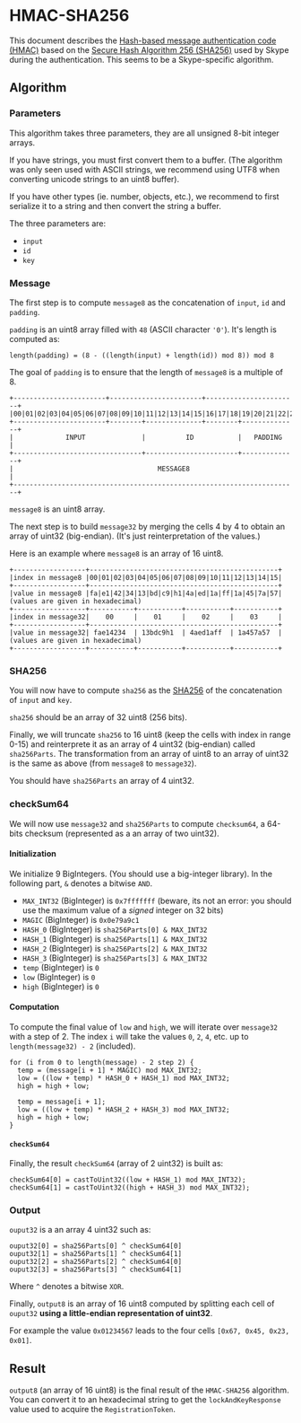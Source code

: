 # HMAC-SHA256

This document describes the [Hash-based message authentication code (HMAC)](https://en.wikipedia.org/wiki/Hash-based_message_authentication_code) based on the [Secure Hash Algorithm 256 (SHA256)](https://en.wikipedia.org/wiki/SHA-2) used by Skype during the authentication. This seems to be a Skype-specific algorithm.

## Algorithm

### Parameters

This algorithm takes three parameters, they are all unsigned 8-bit integer arrays.

If you have strings, you must first convert them to a buffer. (The algorithm was only seen used with ASCII strings, we recommend using UTF8 when converting unicode strings to an uint8 buffer).

If you have other types (ie. number, objects, etc.), we recommend to first serialize it to a string and then convert the string a buffer.

The three parameters are:

- `input`
- `id`
- `key`

### Message

The first step is to compute `message8` as the concatenation of `input`, `id` and `padding`.

`padding` is an uint8 array filled with `48` (ASCII character `'0'`). It's length is computed as:
````
length(padding) = (8 - ((length(input) + length(id)) mod 8)) mod 8
````

The goal of `padding` is to ensure that the length of `message8` is a multiple of 8.

````text
+-----------------------+-----------------------+-----------------------+
|00|01|02|03|04|05|06|07|08|09|10|11|12|13|14|15|16|17|18|19|20|21|22|23|
+-----------------------+--------+--------------+--------+--------------+
|             INPUT              |          ID           |   PADDING    |
+--------------------------------+-----------------------+--------------+
|                                    MESSAGE8                           |
+-----------------------------------------------------------------------+
````

`message8` is an uint8 array.

The next step is to build `message32` by merging the cells 4 by 4 to obtain an array of uint32 (big-endian). (It's just reinterpretation of the values.)

Here is an example where `message8` is an array of 16 uint8.

````text
+------------------+-----------------------------------------------+
|index in message8 |00|01|02|03|04|05|06|07|08|09|10|11|12|13|14|15|
+------------------+-----------------------------------------------+
|value in message8 |fa|e1|42|34|13|bd|c9|h1|4a|ed|1a|ff|1a|45|7a|57| (values are given in hexadecimal)
+------------------+-----------+-----------+-----------+-----------+
|index in message32|    00     |    01     |    02     |    03     |
+------------------+-----------------------------------------------+
|value in message32| fae14234  | 13bdc9h1  | 4aed1aff  | 1a457a57  | (values are given in hexadecimal)
+------------------+-----------+-----------+-----------+-----------+
````

### SHA256

You will now have to compute `sha256` as the [SHA256](https://en.wikipedia.org/wiki/SHA-2) of the concatenation of `input` and `key`.

`sha256` should be an array of 32 uint8 (256 bits).

Finally, we will truncate `sha256` to 16 uint8 (keep the cells with index in range 0-15) and reinterprete it as an array
of 4 uint32 (big-endian) called `sha256Parts`. The transformation from an array of uint8 to an array of uint32 is the
same as above (from `message8` to `message32`).

You should have `sha256Parts` an array of 4 uint32.

### checkSum64

We will now use `message32` and `sha256Parts` to compute `checksum64`, a 64-bits checksum (represented as a an array of two uint32).

#### Initialization

We initialize 9 BigIntegers. (You should use a big-integer library). In the following part, `&` denotes a bitwise `AND`.

- `MAX_INT32` (BigInteger) is `0x7fffffff` (beware, its not an error: you should use the maximum value of a _signed_ integer on 32 bits)
- `MAGIC` (BigInteger) is `0x0e79a9c1`
- `HASH_0` (BigInteger) is `sha256Parts[0] & MAX_INT32`
- `HASH_1` (BigInteger) is `sha256Parts[1] & MAX_INT32`
- `HASH_2` (BigInteger) is `sha256Parts[2] & MAX_INT32`
- `HASH_3` (BigInteger) is `sha256Parts[3] & MAX_INT32`
- `temp` (BigInteger) is `0`
- `low` (BigInteger) is `0`
- `high` (BigInteger) is `0`

#### Computation

To compute the final value of `low` and `high`, we will iterate over `message32` with a step of 2. The index `i` will
take the values `0`, `2`, `4`, etc. up to `length(message32) - 2` (included).

````text
for (i from 0 to length(message) - 2 step 2) {
  temp = (message[i + 1] * MAGIC) mod MAX_INT32;
  low = ((low + temp) * HASH_0 + HASH_1) mod MAX_INT32;
  high = high + low;
  
  temp = message[i + 1];
  low = ((low + temp) * HASH_2 + HASH_3) mod MAX_INT32;
  high = high + low;
}
````

#### `checkSum64`

Finally, the result `checkSum64` (array of 2 uint32) is built as:

````text
checkSum64[0] = castToUint32((low + HASH_1) mod MAX_INT32);
checkSum64[1] = castToUint32((high + HASH_3) mod MAX_INT32);
````

### Output

`ouput32` is a an array 4 uint32 such as:
````text
ouput32[0] = sha256Parts[0] ^ checkSum64[0]
ouput32[1] = sha256Parts[1] ^ checkSum64[1]
ouput32[2] = sha256Parts[2] ^ checkSum64[0]
ouput32[3] = sha256Parts[3] ^ checkSum64[1]
````
Where `^` denotes a bitwise `XOR`.

Finally, `output8` is an array of 16 uint8 computed by splitting each cell of `ouput32` **using a little-endian representation of uint32**.

For example the value `0x01234567` leads to the four cells `[0x67, 0x45, 0x23, 0x01]`.

## Result

`output8` (an array of 16 uint8) is the final result of the `HMAC-SHA256` algorithm. You can convert it to an hexadecimal
string to get the `lockAndKeyResponse` value used to acquire the `RegistrationToken`.
